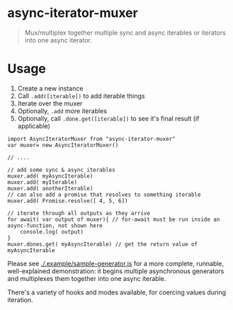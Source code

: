 # async-iterator-muxer

> Mux/multiplex together multiple sync and async iterables or iterators into one async iterator.



# Usage

1. Create a new instance
2. Call `.add([iterable])` to add iterable things
3. Iterate over the muxer
4. Optionally, `.add` more iterables
5. Optionally, call `.done.get([iterable])` to see it's final result (if applicable)


```
import AsyncIteratorMuxer from "async-iterator-muxer"
var muxer= new AsyncIteratorMuxer()

// ....

// add some sync & async iterables
muxer.add( myAsyncIterable)
muxer.add( myIterable)
muxer.add( anotherIterable)
// can also add a promise that resolves to something iterable
muxer.add( Promise.resolve([ 4, 5, 6])

// iterate through all outputs as they arrive
for await( var output of muxer){ // for-await must be run inside an async-function, not shown here
	console.log( output)
}
muxer.dones.get( myAsyncIterable) // get the return value of myAsyncIterable
```

Please see [./.example/sample-generator.js](./.example/sample-generator.js) for a more complete, runnable, well-explained demonstration: it begins multiple asynchronous generators and multiplexes them together into one async iterable.

There's a variety of hooks and modes available, for coercing values during iteration.

